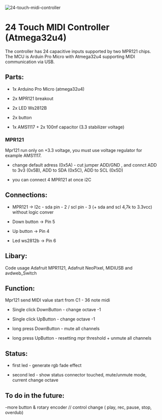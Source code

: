 
![24-touch-midi-controller](https://github.com/danonwski/24-touch-midi-controller/blob/main/media/24-touch-midi-controller.jpg)


# 24 Touch MIDI Controller (Atmega32u4) 
The controller has 24 capacitive inputs supported by two MPR121 chips. The MCU is Arduin Pro Micro with Atmega32u4 supporting MIDI communication via USB.

## Parts:
- 1x Arduino Pro Micro (atmega32u4)

- 2x MPR121 breakout

- 2x LED Ws2812B

- 2x  button

- 1x AMS1117 +  2x 100nf capacitor (3.3 stabilizer voltage)

### MPR121
 
Mpr121 run only on +3.3 voltage, you must use voltage regulator for example AMS1117.
- change default adress (0x5A) - cut jumper ADD/GND , and connct ADD to 3v3 (0x5B), ADD to SDA (0x5C), ADD to SCL (0x5D)

- you can connect 4 MPR121 at once i2C

## Connections:

- MPR121 → I2c - sda pin - 2 / scl pin - 3  (+ sda and scl 4,7k  to 3.3vcc) without logic conver

- Down button → Pin 5

- Up button → Pin 4

- Led ws2812b → Pin  6



## Libary:

Code usage Adafruit MPR1121, Adafruit NeoPixel, MIDIUSB and avdweb_Switch 

## Function:

Mpr121 send MIDI value start from C1 - 36 note midi


- Single click DownButton - change octave -1

- Single click UpButton - change octave -1

- long press DownButton - mute all channels

- long press UpButton - resetting mpr threshold + unmute all channels


## Status:

- first led - generate rgb fade effect

- second led - show status connector touched, mute/unmute mode, current change octave





## To do in the future:

-more button & rotary encoder // control change ( play, rec, pause, stop, overdub)
